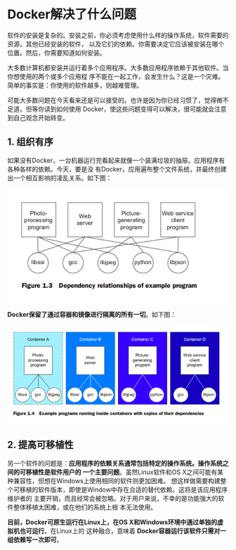 Docker解决了什么问题
===================================================================================
软件的安装是复杂的。安装之前，你必须考虑使用什么样的操作系统，软件需要的资源，其他已经安装的软件，
以及它们的依赖。你需要决定它应该被安装在哪个位置。然后，你需要知道如何安装。

大多数计算机都安装并运行着多个应用程序。大多数应用程序依赖于其他软件。当你想使用的两个或多个应用程
序不能在一起工作，会发生什么？这是一个灾难。简单的事实是：你使用的软件越多，则越难管理。

可能大多数问题在今天看来还是可以接受的。也许是因为你已经习惯了，觉得微不足道。但等你读到如何使用
Docker，使这些问题变得可以解决，很可能就会注意到自己观念开始转变。

## 1. 组织有序
如果没有Docker，一台机器运行完看起来就像一个装满垃圾的抽屉。应用程序有各种各样的依赖。今天，要是没
有Docker，应用遍布整个文件系统，并最终创建出一个相互影响的凌乱关系。如下图：

![实例应用的依赖关系](img/3.png)

**Docker保留了通过容器和镜像进行隔离的所有一切**。如下图：

![应用及依赖运行在容器中](img/4.png)

## 2. 提高可移植性
另一个软件的问题是：**应用程序的依赖关系通常包括特定的操作系统。操作系统之间的可移植性是软件用户的
一个主要问题**。虽然Linux软件和OS X之间可能有某种兼容性，但想在Windows上使用相同的软件则更加困难。
想这样做需要构建整个可移植的软件版本，即使是Window中存在合适的替代依赖。这将是该应用程序维护者的
主要开销，而且经常会被忽略。对于用户来说，不幸的是功能强大的软件整体移植太困难，或在他们的系统上根
本无法使用。

**目前，Docker可原生运行在Linux上，在OS X和Windows环境中通过单独的虚拟机也可运行**。在Linux上的
这种融合，意味着 **Docker容器运行该软件只需对一组依赖写一次即可**。




